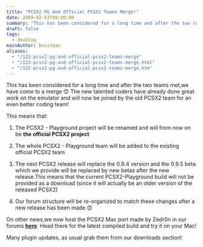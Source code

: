 ```yaml
---
title: "PCSX2 PG And Official PCSX2 Teams Merge!"
date: 2009-02-03T00:00:00
summary: "This has been considered for a long time and after the two teams met, we have come to a merge"
draft: false
tags:
  - devblog
mainAuthor: bositman
aliases:
  - "/122-pcsx2-pg-and-official-pcsx2-teams-merge"
  - "/122-pcsx2-pg-and-official-pcsx2-teams-merge.html"
  - "/122-pcsx2-pg-and-official-pcsx2-teams-merge.htm"
---
```


This has been considered for a long time and after the two teams met,we
have come to a merge
😊 The new talented coders have already done great
work on the emulator and will now be joined by the old PCSX2 team for an
even better coding team!

This means that:

1. The PCSX2 - Playground project will be renamed and will from now on be
**the official PCSX2 project**

2. The whole PCSX2 - Playground team will be added to the existing
official PCSX2 team

3. The next PCSX2 release will replace the 0.9.4 version and the 0.9.5
beta which we provide will be replaced by new betas after the new
release.This means that the current PCSX2-Playground build will not be
provided as a download (since it will actually be an older version of
the released PCSX2)

4. Our forum structure will be re-organized to match these changes after
a new release has been made
😊

On other news,we now host the PCSX2 Mac port made by Zedr0n in our
forums **[here](http://forums.pcsx2.net/forum-61.html)**. Head there
for the latest compiled build and try it on your Mac!

Many plugin updates, as usual grab them from our downloads section!
